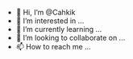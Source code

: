 - 👋 Hi, I’m @Cahkik
- 👀 I’m interested in ...
- 🌱 I’m currently learning ...
- 💞️ I’m looking to collaborate on ...
- 📫 How to reach me ...

<!---
Cahkik/Cahkik is a ✨ special ✨ repository because its `README.md` (this file) appears on your GitHub profile.
You can click the Preview link to take a look at your changes.
--->
